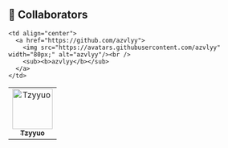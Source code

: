 
## 👥 Collaborators

<table>
  <tr>
      <td align="center">
      <a href="https://github.com/Tzyyuo">
        <img src="https://avatars.githubusercontent.com/Tzyyuo" width="80px;" alt="Tzyyuo"/><br />
        <sub><b>Tzyyuo</b></sub>
      </a>
    </td>




    
    <td align="center">
      <a href="https://github.com/azvlyy">
        <img src="https://avatars.githubusercontent.com/azvlyy" width="80px;" alt="azvlyy"/><br />
        <sub><b>azvlyy</b></sub>
      </a>
    </td>
  
  </tr>
</table>



